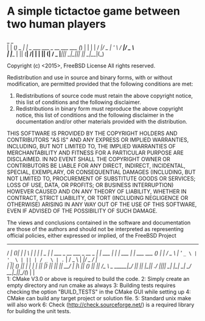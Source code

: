 # A simple tictactoe game between two human players



  _       _                                 
 | |     (_)                              _ 
 | |      _   ___  ___  _ __    ___  ___ (_)
 | |     | | / __|/ _ \| '_ \  / __|/ _ \   
 | |____ | || (__|  __/| | | || (__|  __/ _ 
 |______||_| \___|\___||_| |_| \___|\___|(_)
                                            
                                            
                                      
                                         
Copyright (c) <2015>, <Rengarajan Pelapur>
FreeBSD License
All rights reserved.

Redistribution and use in source and binary forms, with or without
modification, are permitted provided that the following conditions are met:

1. Redistributions of source code must retain the above copyright notice, this
   list of conditions and the following disclaimer.
2. Redistributions in binary form must reproduce the above copyright notice,
   this list of conditions and the following disclaimer in the documentation
   and/or other materials provided with the distribution.

THIS SOFTWARE IS PROVIDED BY THE COPYRIGHT HOLDERS AND CONTRIBUTORS "AS IS" AND
ANY EXPRESS OR IMPLIED WARRANTIES, INCLUDING, BUT NOT LIMITED TO, THE IMPLIED
WARRANTIES OF MERCHANTABILITY AND FITNESS FOR A PARTICULAR PURPOSE ARE
DISCLAIMED. IN NO EVENT SHALL THE COPYRIGHT OWNER OR CONTRIBUTORS BE LIABLE FOR
ANY DIRECT, INDIRECT, INCIDENTAL, SPECIAL, EXEMPLARY, OR CONSEQUENTIAL DAMAGES
(INCLUDING, BUT NOT LIMITED TO, PROCUREMENT OF SUBSTITUTE GOODS OR SERVICES;
LOSS OF USE, DATA, OR PROFITS; OR BUSINESS INTERRUPTION) HOWEVER CAUSED AND
ON ANY THEORY OF LIABILITY, WHETHER IN CONTRACT, STRICT LIABILITY, OR TORT
(INCLUDING NEGLIGENCE OR OTHERWISE) ARISING IN ANY WAY OUT OF THE USE OF THIS
SOFTWARE, EVEN IF ADVISED OF THE POSSIBILITY OF SUCH DAMAGE.

The views and conclusions contained in the software and documentation are those
of the authors and should not be interpreted as representing official policies,
either expressed or implied, of the FreeBSD Project

  _____                          _  _         _   _         _                
  / ____|                        (_)| |       | \ | |       | |             _ 
 | |      ___   _ __ ___   _ __   _ | |  ___  |  \| |  ___  | |_  ___  ___ (_)
 | |     / _ \ | '_ ` _ \ | '_ \ | || | / _ \ | . ` | / _ \ | __|/ _ \/ __|   
 | |____| (_) || | | | | || |_) || || ||  __/ | |\  || (_) || |_|  __/\__ \ _ 
  \_____|\___/ |_| |_| |_|| .__/ |_||_| \___| |_| \_| \___/  \__|\___||___/(_)
                          | |                                                 
1: CMake V3.0 or above is required to build the code.
2: Simply create an empty directory and run cmake as always
3: Building tests requires checking the option "BUILD_TESTS" in the CMake GUI while setting up
4: CMake can build any target project or solution file. 
5: Standard unix make will also work
6: Check (http://check.sourceforge.net/) is a required library for building the unit tests.
